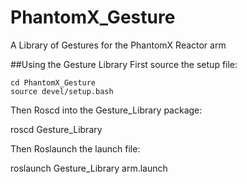 # PhantomX_Gesture
A Library of Gestures for the PhantomX Reactor arm

##Using the Gesture Library
First source the setup file: 

    cd PhantomX_Gesture
    source devel/setup.bash
    
Then Roscd into the Gesture_Library package:

  roscd Gesture_Library
  
  
Then Roslaunch the launch file:

  roslaunch Gesture_Library arm.launch
  
